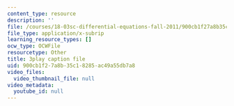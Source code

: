 ```yaml
---
content_type: resource
description: ''
file: /courses/18-03sc-differential-equations-fall-2011/900cb1f27a8b35c18285ac49a55db7a8_eyNm7XGJr4s.srt
file_type: application/x-subrip
learning_resource_types: []
ocw_type: OCWFile
resourcetype: Other
title: 3play caption file
uid: 900cb1f2-7a8b-35c1-8285-ac49a55db7a8
video_files:
  video_thumbnail_file: null
video_metadata:
  youtube_id: null
---
```


